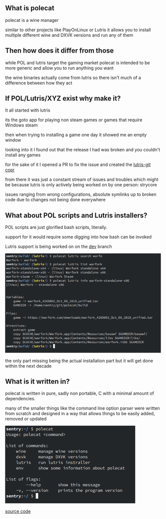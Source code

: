<!--
.. title: Why Polecat?
.. slug: why-polecat
.. date: 2021-05-02 18:09:47 UTC+02:00
.. tags: 
.. category: 
.. link: 
.. description: Yet Another Wine Manager
.. type: text
-->

## What is polecat

polecat is a wine manager

similar to other projects like PlayOnLinux or Lutris it allows you to install multiple different wine and DXVK versions and run any of them


## Then how does it differ from those

while POL and lutris target the gaming market polecat is intended to be more generic and allow you to run anything you want

the wine binaries actually come from lutris so there isn't much of a difference between how they act

## If POL/Lutris/XYZ exist why make it?

It all started with lutris

its the goto app for playing non steam games or games that require Windows steam

then when trying to installing a game one day it showed me an empty window

looking into it I found out that the release I had was broken and you couldn't install any games

for the sake of it I opened a PR to fix the issue and created the [lutris-git copr](https://copr.fedorainfracloud.org/coprs/sentry/lutris-git/)

from there it was just a constant stream of issues and troubles which might be because lutris is only actively being worked on by one person: strycore

issues ranging from wrong configurations, absolute symlinks up to broken code due to changes not being done everywhere

## What about POL scripts and Lutris installers?

POL scripts are just glorified bash scripts, literally.

support for it would require some digging into how bash can be invoked


Lutris support is being worked on on the [dev](https://github.com/Jan200101/polecat/tree/dev) branch

![](/images/polecat/unknown.png)

the only part missing being the actual installation part but it will get done within the next decade

## What is it written in?

polecat is written in pure, sadly non portable, C with a minimal amount of dependencies.

many of the smaller things like the command line option parser were written from scratch and designed in a way that allows things to be easily added, removed or updated

![](/images/polecat/2021-05-02_20-53.png)

[source code](https://github.com/Jan200101/polecat)